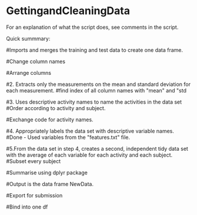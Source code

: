 # GettingandCleaningData

For an explanation of what the script does, see comments in the script. 

Quick summmary:

#Imports and merges the training and test data to create one data frame.

#Change column names

#Arrange columns

#2. Extracts only the measurements on the mean and standard deviation for each measurement.
#find index of all column names with "mean" and "std

#3. Uses descriptive activity names to name the activities in the data set
#Order according to activity and subject.

#Exchange code for activity names.

#4. Appropriately labels the data set with descriptive variable names.
#Done - Used variables from the "features.txt" file. 

#5.From the data set in step 4, creates a second, independent tidy data set with the average of each variable for each activity and each subject.
#Subset every subject

#Summarise using dplyr package

#Output is the data frame NewData.

#Export for submission

#Bind into one df

